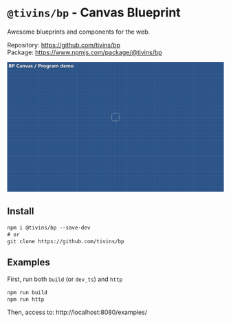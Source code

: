 # `@tivins/bp` - Canvas Blueprint

Awesome blueprints and components for the web.

Repository: https://github.com/tivins/bp
<br>Package: https://www.npmjs.com/package/@tivins/bp

![overview.gif](docs/files/overview3.gif)

## Install

```shell
npm i @tivins/bp --save-dev
# or
git clone https://github.com/tivins/bp
```

## Examples

First, run both `build` (or `dev_ts`) and `http`

```shell
npm run build
npm run http
```

Then, access to: http://localhost:8080/examples/
